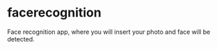 # facerecognition
Face recognition app, where you will insert your photo and face will be detected.
